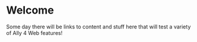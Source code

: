 
# Welcome

Some day there will be links to content and stuff here that will test a variety of Ally 4 Web features!
